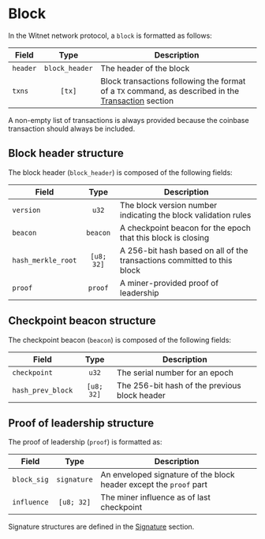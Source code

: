 # Block

In the Witnet network protocol, a `block` is formatted as follows:

| Field       | Type              | Description                                                                                          |
| ----------- | :---------------: | ---------------------------------------------------------------------------------------------------- |
| `header`    | `block_header`    | The header of the block                                                                              |
| `txns`      | `[tx]` | Block transactions following the format of a `TX` command, as described in the [Transaction] section |

A non-empty list of transactions is always provided because the coinbase transaction should always be included.

## Block header structure

The block header (`block_header`) is composed of the following fields:

| Field              | Type       | Description                                                             |
| ------------------ | :--------: | ----------------------------------------------------------------------- |
| `version`          | `u32`      | The block version number indicating the block validation rules          |
| `beacon`           | `beacon`   | A checkpoint beacon for the epoch that this block is closing            |
| `hash_merkle_root` | `[u8; 32]` | A 256-bit hash based on all of the transactions committed to this block |
| `proof`            | `proof`    | A miner-provided proof of leadership                                    |

## Checkpoint beacon structure

The checkpoint beacon (`beacon`) is composed of the following fields:

| Field             | Type       | Description                                   |
| ----------------- | :--------: | --------------------------------------------- |
| `checkpoint`      | `u32`      | The serial number for an epoch                |
| `hash_prev_block` | `[u8; 32]` | The 256-bit hash of the previous block header |

## Proof of leadership structure

The proof of leadership (`proof`) is formatted as:

| Field       | Type        | Description                                                        |
| ----------- | :---------: | ------------------------------------------------------------------ |
| `block_sig` | `signature` | An enveloped signature of the block header except the `proof` part |
| `influence` | `[u8; 32]`  | The miner influence as of last checkpoint                          |

Signature structures are defined in the [Signature] section.

[Signature]: /protocol/network/data-structures/signature/
[Transaction]: /protocol/network/data-structures/transaction/